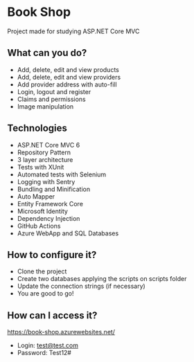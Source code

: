 # Book Shop
Project made for studying ASP.NET Core MVC

## What can you do?
* Add, delete, edit and view products
* Add, delete, edit and view providers
* Add provider address with auto-fill
* Login, logout and register
* Claims and permissions
* Image manipulation

## Technologies
* ASP.NET Core MVC 6
* Repository Pattern
* 3 layer architecture
* Tests with XUnit
* Automated tests with Selenium
* Logging with Sentry
* Bundling and Minification
* Auto Mapper
* Entity Framework Core
* Microsoft Identity
* Dependency Injection
* GitHub Actions
* Azure WebApp and SQL Databases

## How to configure it?
* Clone the project
* Create two databases applying the scripts on scripts folder
* Update the connection strings (if necessary)
* You are good to go!

## How can I access it?
https://book-shop.azurewebsites.net/

* Login: test@test.com
* Password: Test12#
